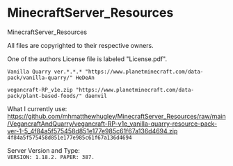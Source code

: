 # MinecraftServer_Resources

MinecraftServer_Resources

All files are copyrighted to their respective owners.

One of the authors License file is labeled "License.pdf".

`Vanilla Quarry ver.*.*.* "https://www.planetminecraft.com/data-pack/vanilla-quarry/" HeDeAn`

`vegancraft-RP_v1e.zip "https://www.planetminecraft.com/data-pack/plant-based-foods/" daenvil`

What I currently use:\
https://github.com/mhmatthewhugley/MinecraftServer_Resources/raw/main/VegancraftAndQuarry/vegancraft-RP-v1e_vanilla-quarry-resource-pack-ver-1-5_4f84a5f575458d851e177e985c61f67a136d4694.zip
```4f84a5f575458d851e177e985c61f67a136d4694```

Server Version and Type:\
```VERSION: 1.18.2. PAPER: 387.```
